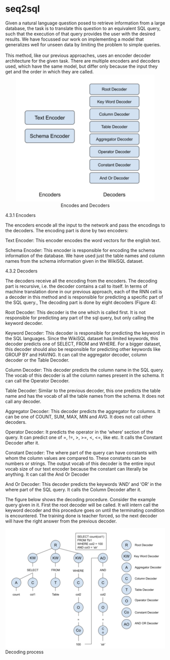 # seq2sql

<div style="size: 10px">
Given a natural language question posed to retrieve information from a large database, the task is to translate this question to an equivalent SQL query, such that the execution of that query provides the user with the desired results. We have focussed our work on implementing a model that generalizes well for unseen data by limiting the problem to simple queries.
</div>
<br>
This method, like our previous approaches, uses an encoder decoder architecture for the given task. There are multiple encoders and decoders used, which have the same model, but differ only because the input they get and the order in which they are called.

<div style="text-align: center;">
<img src='imgs/encoders_and_decoders.png' height="400"/>
<br>
Encodes and Decoders
</div>

4.3.1 Encoders

The encoders encode all the input to the network and pass the encodings to the decoders. 
The encoding part is done by two encoders:


Text Encoder: This encoder encodes the word vectors for the english text.

Schema Encoder: This encoder is responsible for encoding the schema information of the database. We have used just the table names and column names from the schema information given in the WikiSQL dataset.  

4.3.2 Decoders

The decoders receive all the encoding from the encoders. The decoding part is recursive, i.e. the decoder contains a call to itself. In terms of machine translation done in our previous approach, each of the RNN cell is a decoder in this method and is responsible for predicting a specific part of the SQL query.,  The decoding part is done by eight decoders (Figure 4):

Root Decoder: This decoder is the one which is called first. It is not responsible for predicting any part of the sql query, but only calling the keyword decoder. 

Keyword Decoder:  This decoder is responsible for predicting the keyword in the SQL languages. Since the WikiSQL dataset has limited keywords, this decoder predicts one of SELECT, FROM and WHERE. For a bigger dataset, this decoder should also be responsible for predicting other keywords like GROUP BY and HAVING. It can call the aggregator decoder, column decoder or the Table Decoder.

Column Decoder: This decoder predicts the column name in the SQL query. The vocab of this decoder is all the column names present in the schema. It can call the Operator Decoder. 

Table Decoder: Similar to the previous decoder, this one predicts the table name and has the vocab of all the table names from the schema. It does not call any decoder.

Aggregator Decoder: This decoder predicts the aggregator for columns. It can be one of COUNT, SUM, MAX, MIN and AVG. It does not call other decoders.

Operator Decoder: It predicts the operator in the ‘where’ section of the query. It can predict one of =, !=, >, >=, <, <=, like etc. It calls the Constant Decoder after it.

Constant Decoder: The where part of the query can have constants with whom the column values are compared to. These constants can be numbers or strings. The output vocab of this decoder is the entire input vocab size of our text encoder because the constant can literally be anything. It can call the And Or Decoder 

And Or Decoder: This decoder predicts the keywords ‘AND’ and ‘OR’ in the where part of the SQL query. It calls the Column Decoder after it.


The figure below shows the decoding procedure. Consider the example query given in it. First the root decoder will be called. It will intern call the keyword decoder and this procedure goes on until the terminating condition is encountered. The training done is teacher forced, so the next decoder will have the right answer from the previous decoder. 

<img src='imgs/decoding_process.png'/>
Decoding process
